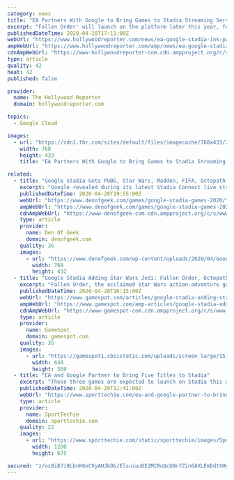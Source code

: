 ```yaml
---
category: news
title: "EA Partners With Google to Bring Games to Stadia Streaming Service"
excerpt: "Fallen Order' will launch on the platform later this year, followed by sports titles from the 'FIFA' and 'Madden NFL' franchises."
publishedDateTime: 2020-04-28T17:11:00Z
webUrl: "https://www.hollywoodreporter.com/news/ea-google-stadia-ink-partnership-1292238"
ampWebUrl: "https://www.hollywoodreporter.com/amp/news/ea-google-stadia-ink-partnership-1292238"
cdnAmpWebUrl: "https://www-hollywoodreporter-com.cdn.ampproject.org/c/s/www.hollywoodreporter.com/amp/news/ea-google-stadia-ink-partnership-1292238"
type: article
quality: 42
heat: 42
published: false

provider:
  name: The Hollywood Reporter
  domain: hollywoodreporter.com

topics:
  - Google Cloud

images:
  - url: "https://cdn1.thr.com/sites/default/files/imagecache/768x433/2019/10/jfo_launchscreens_cal_cu_v09_copy-h_2019.jpg"
    width: 768
    height: 433
    title: "EA Partners With Google to Bring Games to Stadia Streaming Service"

related:
  - title: "Google Stadia Gets PUBG, Star Wars, Madden, FIFA, Octopath Traveler, and More Games"
    excerpt: "Google revealed during its latest Stadia Connect live stream that 11 more games are joining the service, including a trio of Electronic Arts’ biggest titles. Star Wars: Jedi Fallen Order, the hit action-adventure game from Respawn Entertainment,"
    publishedDateTime: 2020-04-28T19:55:00Z
    webUrl: "https://www.denofgeek.com/games/google-stadia-games-2020/"
    ampWebUrl: "https://www.denofgeek.com/games/google-stadia-games-2020/?amp"
    cdnAmpWebUrl: "https://www-denofgeek-com.cdn.ampproject.org/c/s/www.denofgeek.com/games/google-stadia-games-2020/?amp"
    type: article
    provider:
      name: Den Of Geek
      domain: denofgeek.com
    quality: 36
    images:
      - url: "https://www.denofgeek.com/wp-content/uploads/2020/04/Google-Stadia.jpg?resize=768%2C432"
        width: 768
        height: 432
  - title: "Google Stadia Adding Star Wars Jedi: Fallen Order, Octopath Traveler, And More Games"
    excerpt: "Fallen Order, the acclaimed Star Wars action-adventure game from Respawn. Jedi: Fallen Order hits the service this fall, with installments of Madden NFL and FIFA set to follow in the winter. In addition to the three EA games,"
    publishedDateTime: 2020-04-28T16:15:00Z
    webUrl: "https://www.gamespot.com/articles/google-stadia-adding-star-wars-jedi-fallen-order-o/1100-6476549/"
    ampWebUrl: "https://www.gamespot.com/amp-articles/google-stadia-adding-star-wars-jedi-fallen-order-o/1100-6476549/"
    cdnAmpWebUrl: "https://www-gamespot-com.cdn.ampproject.org/c/s/www.gamespot.com/amp-articles/google-stadia-adding-star-wars-jedi-fallen-order-o/1100-6476549/"
    type: article
    provider:
      name: GameSpot
      domain: gamespot.com
    quality: 35
    images:
      - url: "https://gamespot1.cbsistatic.com/uploads/screen_large/1574/15746725/3604679-star-wars-jedi-fallen-order-review-nologo.jpg"
        width: 640
        height: 360
  - title: "EA and Google Partner to Bring Five Titles to Stadia"
    excerpt: "Those three games are expected to launch on Stadia this winter, with more titles to be added in 2021, according to an announcement from Google and EA. Stadia allows users to play games on TVs, laptops,"
    publishedDateTime: 2020-04-29T11:41:00Z
    webUrl: "https://www.sporttechie.com/ea-and-google-partner-to-bring-five-titles-to-stadia"
    type: article
    provider:
      name: SportTechie
      domain: sporttechie.com
    quality: 22
    images:
      - url: "https://www.sporttechie.com/static/sporttechie/images/SportTechie-image.png"
        width: 1200
        height: 675

secured: "z/os8i87i9LbnK8eCVyAHJbOb/ElsuiuuDE2MCRuQcU9n7Zin6AXLEmDdtXHyZN2U71/gaBRZ+qTfpSrs7tEtebkA+/F/4VDMDETFlXslFOjPcwRxzVJVuaoUOECkMBqh7tZKyxv3SbsjwxSpePS1f+yhEynk/+19dpUyPDEIi6vWwq0jujFr4tEK1EznTpAt3ondpEHJMPhFUocKr7hKaik9BPP70zg2S6kizqAQEmcqtCtTGDtOzXpUEn3Lf14dRCpqZOGBfTIwV52Fx3bKfpFCXMwjHsntaLYDIlomUAO7qq/csENbMPWa/8c8UZfNoKSaH/WP/+24anVJDk+iTbB36/7Z25rRRUxdBoWA4tdPUNFojPb17kWhVnTwVXJUQZnDm6UA4fuyGYp25Pt6BntvPpCK6T3t+eQPb8mnVjzGWgl5Xij2tSJVdk1qXWbKFr4wp3OjzKditD7l8sgt2aC+zK5btVs23fknVOmJ38=;NrA2AIWHCi1wE1YNlzCMLw=="
---
```


